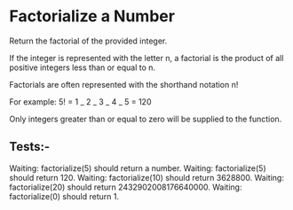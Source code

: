 # Factorialize a Number

Return the factorial of the provided integer.

If the integer is represented with the letter n, a factorial is the product of all positive integers less than or equal to n.

Factorials are often represented with the shorthand notation n!

For example: 5! = 1 _ 2 _ 3 _ 4 _ 5 = 120

Only integers greater than or equal to zero will be supplied to the function.

## Tests:-

Waiting: factorialize(5) should return a number.
Waiting: factorialize(5) should return 120.
Waiting: factorialize(10) should return 3628800.
Waiting: factorialize(20) should return 2432902008176640000.
Waiting: factorialize(0) should return 1.

